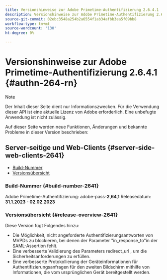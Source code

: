 ```yaml
---
title: Versionshinweise zur Adobe Primetime-Authentifizierung 2.6.4.1
description: Versionshinweise zur Adobe Primetime-Authentifizierung 2.6.4.1
source-git-commit: 02ebc3548a254b2a6554f1ab34afbb3ea5f09bb8
workflow-type: tm+mt
source-wordcount: '130'
ht-degree: 0%

---
```


# Versionshinweise zur Adobe Primetime-Authentifizierung 2.6.4.1 {#authn-264-rn}

>[!NOTE]
>
>Der Inhalt dieser Seite dient nur Informationszwecken. Für die Verwendung dieser API ist eine aktuelle Lizenz von Adobe erforderlich. Eine unbefugte Anwendung ist nicht zulässig.

Auf dieser Seite werden neue Funktionen, Änderungen und bekannte Probleme in dieser Version beschrieben:

## Server-seitige und Web-Clients {#server-side-web-clients-2641}

* [Build-Nummer](#build-number-2641)
* [Versionsübersicht](#release-overview-2641)

### Build-Nummer {#build-number-2641}

Adobe Primetime-Authentifizierung: adobe-pass-**2,64,1**
Releasedatum: **31.1.2023 - 02.02.2023**

### Versionsübersicht {#release-overview-2641}

Diese Version fügt Folgendes hinzu:

* Die Möglichkeit, nicht angeforderte Authentifizierungsantworten von MVPDs zu blockieren, bei denen der Parameter &quot;in_response_to&quot;in der SAML-Assertion fehlt.
* Eine verbesserte Validierung des Parameters redirect_url , um die Sicherheitsanforderungen zu erfüllen.
* Eine verbesserte Protokollierung der Geräteinformationen für Authentifizierungsanfragen für den zweiten Bildschirm mithilfe von Informationen, die vom ursprünglichen Gerät bereitgestellt werden.

